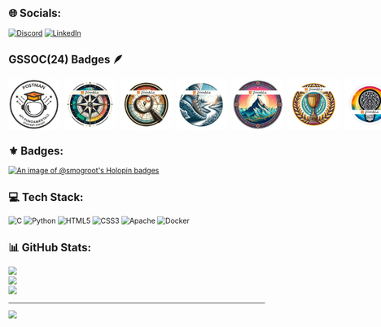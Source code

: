 
## 🌐 Socials:
[![Discord](https://img.shields.io/badge/Discord-%237289DA.svg?logo=discord&logoColor=white)](https://discord.com/users/886517832131686471) [![LinkedIn](https://img.shields.io/badge/LinkedIn-%230077B5.svg?logo=linkedin&logoColor=white)](https://linkedin.com/in/smogshashank) 

## GSSOC(24) Badges 🪶
<div style='display:flex; align-items:center; gap: 10px;' align='center'>
<img src="https://github.com/girlscript/girlscript-gssoc-ext24/blob/prod/public/badges/postman.png?raw=true" width="100px" height="100px" />
  <img src="https://github.com/girlscript/girlscript-gssoc-ext24/blob/prod/public/badges/1.png?raw=true" width="100px" height="100px" />
  <img src="https://github.com/girlscript/girlscript-gssoc-ext24/blob/prod/public/badges/2.png?raw=true" width="100px" height="100px" />
  <img src="https://github.com/girlscript/gssoc-website-new/blob/main/public/badges/3.png" width="100px" height="100px" />
  <img src="https://github.com/girlscript/gssoc-website-new/blob/main/public/badges/4.png" width="100px" height="100px" />
  <img src="https://github.com/girlscript/gssoc-website-new/blob/main/public/badges/5.png" width="100px" height="100px" />
  <img src="https://github.com/girlscript/gssoc-website-new/blob/main/public/badges/6.png" width="100px" height="100px" />
  <img src="https://github.com/girlscript/gssoc-website-new/blob/main/public/badges/7.png" width="100px" height="100px" />
  <img src="https://github.com/girlscript/gssoc-website-new/blob/main/public/badges/8.png" width="100px" height="100px" />
</div>

## ⚜️ Badges:
[![An image of @smogroot's Holopin badges](https://holopin.me/smogroot)](https://holopin.io/@smogroot)

## 💻 Tech Stack:
![C](https://img.shields.io/badge/c-%2300599C.svg?style=plastic&logo=c&logoColor=white) ![Python](https://img.shields.io/badge/python-3670A0?style=plastic&logo=python&logoColor=ffdd54) ![HTML5](https://img.shields.io/badge/html5-%23E34F26.svg?style=plastic&logo=html5&logoColor=white) ![CSS3](https://img.shields.io/badge/css3-%231572B6.svg?style=plastic&logo=css3&logoColor=white) ![Apache](https://img.shields.io/badge/apache-%23D42029.svg?style=plastic&logo=apache&logoColor=white) ![Docker](https://img.shields.io/badge/docker-%230db7ed.svg?style=plastic&logo=docker&logoColor=white)

## 📊 GitHub Stats:
![](https://github-readme-stats.vercel.app/api?username=smog-root&theme=radical&hide_border=false&include_all_commits=true&count_private=false)<br/>
![](https://github-readme-streak-stats.herokuapp.com/?user=smog-root&theme=radical&hide_border=false)<br/>
![](https://github-readme-stats.vercel.app/api/top-langs/?username=smog-root&theme=radical&hide_border=false&include_all_commits=true&count_private=false&layout=compact)

---
[![](https://visitcount.itsvg.in/api?id=smog-root&icon=0&color=0)](https://visitcount.itsvg.in)
